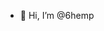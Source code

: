 - 👋 Hi, I’m @6hemp

<!---
6hemp/6hemp is a ✨ special ✨ repository because its `README.md` (this file) appears on your GitHub profile.
You can click the Preview link to take a look at your changes.
--->

